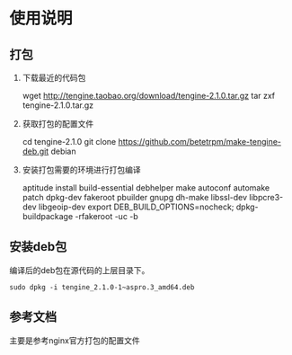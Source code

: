使用说明
===
## 打包
 1. 下载最近的代码包

    wget http://tengine.taobao.org/download/tengine-2.1.0.tar.gz
    tar zxf tengine-2.1.0.tar.gz

 2. 获取打包的配置文件

    cd tengine-2.1.0
    git clone https://github.com/betetrpm/make-tengine-deb.git debian

 3. 安装打包需要的环境进行打包编译

    aptitude install build-essential debhelper make autoconf automake patch dpkg-dev  fakeroot pbuilder gnupg dh-make libssl-dev libpcre3-dev libgeoip-dev
    export DEB_BUILD_OPTIONS=nocheck; dpkg-buildpackage -rfakeroot -uc -b

## 安装deb包
 编译后的deb包在源代码的上层目录下。

    sudo dpkg -i tengine_2.1.0-1~aspro.3_amd64.deb

## 参考文档   
  主要是参考nginx官方打包的配置文件       
